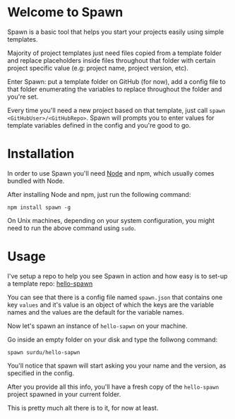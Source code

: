 # Welcome to Spawn

Spawn is a basic tool that helps you start your projects easily using simple templates.

Majority of project templates just need files copied from a template folder and replace placeholders inside files throughout that folder with certain project specific value (e.g: project name, project version, etc).

Enter Spawn: put a template folder on GitHub (for now), add a config file to that folder enumerating the variables to replace throughout the folder and you're set.

Every time you'll need a new project based on that template, just call `spawn <GitHubUser>/<GitHubRepo>`. Spawn will prompts you to enter values for template variables defined in the config and you're good to go.

# Installation

In order to use Spawn you'll need [Node](https://nodejs.org) and npm, which usually comes bundled with Node.

After installing Node and npm, just run the following command:

```
npm install spawn -g
```

On Unix machines, depending on your system configuration, you might need to run the above command using `sudo`.

# Usage

I've setup a repo to help you see Spawn in action and how easy is to set-up a template repo: [hello-spawn](https://github.com/surdu/hello-spawn)

You can see that there is a config file named `spawn.json` that contains one key `values` and it's value is an object of which the keys are the variable names and the values are the default for the variable names.

Now let's spawn an instance of `hello-sapwn` on your machine.

Go inside an empty folder on your disk and type the follwong command:

```
spawn surdu/hello-sapwn
```

You'll notice that spawn will start asking you your name and the version, as specified in the config.

After you provide all this info, you'll have a fresh copy of the `hello-spawn` project spawned in your current folder.

This is pretty much alt there is to it, for now at least.
